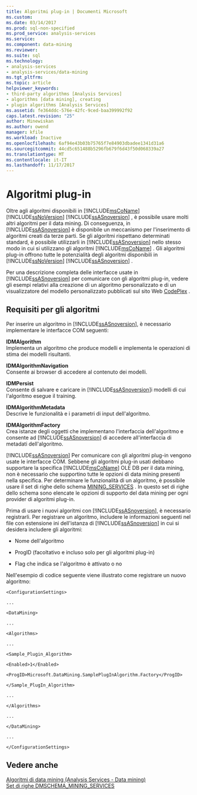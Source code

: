 ```yaml
---
title: Algoritmi plug-in | Documenti Microsoft
ms.custom: 
ms.date: 03/14/2017
ms.prod: sql-non-specified
ms.prod_service: analysis-services
ms.service: 
ms.component: data-mining
ms.reviewer: 
ms.suite: sql
ms.technology:
- analysis-services
- analysis-services/data-mining
ms.tgt_pltfrm: 
ms.topic: article
helpviewer_keywords:
- third-party algorithms [Analysis Services]
- algorithms [data mining], creating
- plugin algorithms [Analysis Services]
ms.assetid: fe364ddc-576e-42fc-9ced-baa399992f92
caps.latest.revision: "25"
author: Minewiskan
ms.author: owend
manager: kfile
ms.workload: Inactive
ms.openlocfilehash: 6af94e43b03b75765f7e84903dbadee1341d31a6
ms.sourcegitcommit: 44cd5c651488b5296fb679f6d43f50d068339a27
ms.translationtype: MT
ms.contentlocale: it-IT
ms.lasthandoff: 11/17/2017
---
```

# <a name="plugin-algorithms"></a>Algoritmi plug-in
  Oltre agli algoritmi disponibili in [!INCLUDE[msCoName](../../includes/msconame-md.md)] [!INCLUDE[ssNoVersion](../../includes/ssnoversion-md.md)] [!INCLUDE[ssASnoversion](../../includes/ssasnoversion-md.md)] , è possibile usare molti altri algoritmi per il data mining. Di conseguenza, in [!INCLUDE[ssASnoversion](../../includes/ssasnoversion-md.md)] è disponibile un meccanismo per l'inserimento di algoritmi creati da terze parti. Se gli algoritmi rispettano determinati standard, è possibile utilizzarli in [!INCLUDE[ssASnoversion](../../includes/ssasnoversion-md.md)] nello stesso modo in cui si utilizzano gli algoritmi [!INCLUDE[msCoName](../../includes/msconame-md.md)] . Gli algoritmi plug-in offrono tutte le potenzialità degli algoritmi disponibili in [!INCLUDE[ssNoVersion](../../includes/ssnoversion-md.md)] [!INCLUDE[ssASnoversion](../../includes/ssasnoversion-md.md)] .  
  
 Per una descrizione completa delle interfacce usate in [!INCLUDE[ssASnoversion](../../includes/ssasnoversion-md.md)] per comunicare con gli algoritmi plug-in, vedere gli esempi relativi alla creazione di un algoritmo personalizzato e di un visualizzatore del modello personalizzato pubblicati sul sito Web [CodePlex](http://go.microsoft.com/fwlink/?LinkID=87843) .  
  
## <a name="algorithm-requirements"></a>Requisiti per gli algoritmi  
 Per inserire un algoritmo in [!INCLUDE[ssASnoversion](../../includes/ssasnoversion-md.md)], è necessario implementare le interfacce COM seguenti:  
  
 **IDMAlgorithm**  
 Implementa un algoritmo che produce modelli e implementa le operazioni di stima dei modelli risultanti.  
  
 **IDMAlgorithmNavigation**  
 Consente ai browser di accedere al contenuto dei modelli.  
  
 **IDMPersist**  
 Consente di salvare e caricare in [!INCLUDE[ssASnoversion](../../includes/ssasnoversion-md.md)]i modelli di cui l'algoritmo esegue il training.  
  
 **IDMAlgorithmMetadata**  
 Descrive le funzionalità e i parametri di input dell'algoritmo.  
  
 **IDMAlgorithmFactory**  
 Crea istanze degli oggetti che implementano l'interfaccia dell'algoritmo e consente ad [!INCLUDE[ssASnoversion](../../includes/ssasnoversion-md.md)] di accedere all'interfaccia di metadati dell'algoritmo.  
  
 [!INCLUDE[ssASnoversion](../../includes/ssasnoversion-md.md)] Per comunicare con gli algoritmi plug-in vengono usate le interfacce COM. Sebbene gli algoritmi plug-in usati debbano supportare la specifica [!INCLUDE[msCoName](../../includes/msconame-md.md)] OLE DB per il data mining, non è necessario che supportino tutte le opzioni di data mining presenti nella specifica. Per determinare le funzionalità di un algoritmo, è possibile usare il set di righe dello schema [MINING_SERVICES](../../analysis-services/schema-rowsets/data-mining/dmschema-mining-services-rowset.md) . In questo set di righe dello schema sono elencate le opzioni di supporto del data mining per ogni provider di algoritmi plug-in.  
  
 Prima di usare i nuovi algoritmi con [!INCLUDE[ssASnoversion](../../includes/ssasnoversion-md.md)], è necessario registrarli. Per registrare un algoritmo, includere le informazioni seguenti nel file con estensione ini dell'istanza di [!INCLUDE[ssASnoversion](../../includes/ssasnoversion-md.md)] in cui si desidera includere gli algoritmi:  
  
-   Nome dell'algoritmo  
  
-   ProgID (facoltativo e incluso solo per gli algoritmi plug-in)  
  
-   Flag che indica se l'algoritmo è attivato o no  
  
 Nell'esempio di codice seguente viene illustrato come registrare un nuovo algoritmo:  
  
 `<ConfigurationSettings>`  
  
 `...`  
  
 `<DataMining>`  
  
 `...`  
  
 `<Algorithms>`  
  
 `...`  
  
 `<Sample_Plugin_Algorithm>`  
  
 `<Enabled>1</Enabled>`  
  
 `<ProgID>Microsoft.DataMining.SamplePlugInAlgorithm.Factory</ProgID>`  
  
 `</Sample_PlugIn_Algorithm>`  
  
 `...`  
  
 `</Algorithms>`  
  
 `...`  
  
 `</DataMining>`  
  
 `...`  
  
 `</ConfigurationSettings>`  
  
## <a name="see-also"></a>Vedere anche  
 [Algoritmi di data mining &#40;Analysis Services - Data mining&#41;](../../analysis-services/data-mining/data-mining-algorithms-analysis-services-data-mining.md)   
 [Set di righe DMSCHEMA_MINING_SERVICES](../../analysis-services/schema-rowsets/data-mining/dmschema-mining-services-rowset.md)  
  
  
